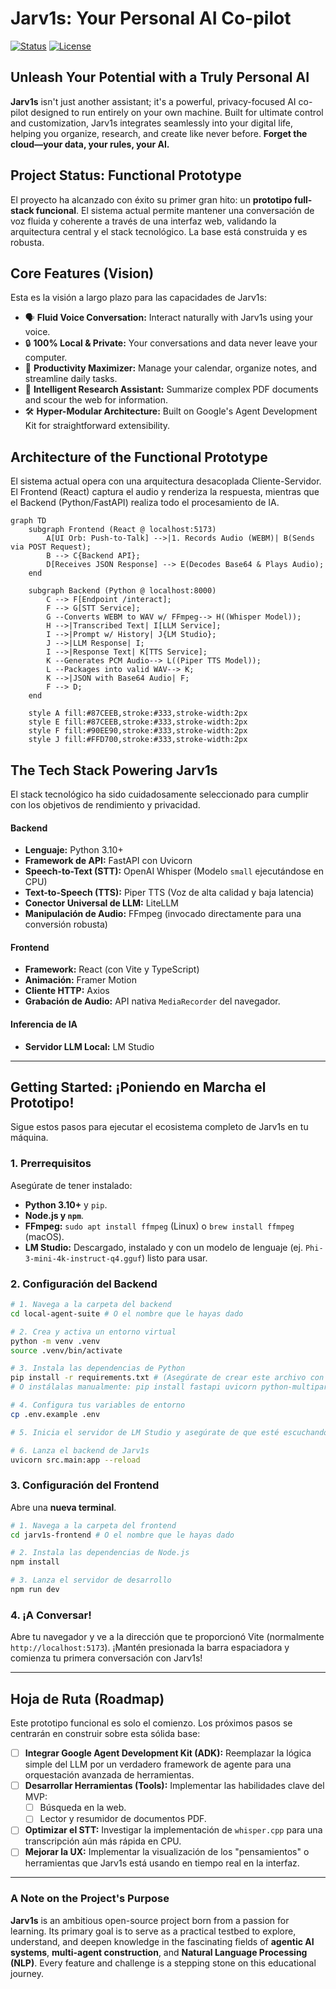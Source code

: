 # Jarv1s: Your Personal AI Co-pilot

[![Status](https://img.shields.io/badge/status-Functional%20Prototype-green.svg)](https://github.com/danrodev/Jarv1s)
[![License](https://img.shields.io/badge/license-MIT-blue.svg)](/LICENSE)

## Unleash Your Potential with a Truly Personal AI

**Jarv1s** isn't just another assistant; it's a powerful, privacy-focused AI co-pilot designed to run entirely on your own machine. Built for ultimate control and customization, Jarv1s integrates seamlessly into your digital life, helping you organize, research, and create like never before. **Forget the cloud—your data, your rules, your AI.**

## Project Status: Functional Prototype

El proyecto ha alcanzado con éxito su primer gran hito: un **prototipo full-stack funcional**. El sistema actual permite mantener una conversación de voz fluida y coherente a través de una interfaz web, validando la arquitectura central y el stack tecnológico. La base está construida y es robusta.

## Core Features (Vision)

Esta es la visión a largo plazo para las capacidades de Jarv1s:

*   🗣️ **Fluid Voice Conversation:** Interact naturally with Jarv1s using your voice.
*   🔒 **100% Local & Private:** Your conversations and data never leave your computer.
*   🚀 **Productivity Maximizer:** Manage your calendar, organize notes, and streamline daily tasks.
*   🧠 **Intelligent Research Assistant:** Summarize complex PDF documents and scour the web for information.
*   🛠️ **Hyper-Modular Architecture:** Built on Google's Agent Development Kit for straightforward extensibility.

## Architecture of the Functional Prototype

El sistema actual opera con una arquitectura desacoplada Cliente-Servidor. El Frontend (React) captura el audio y renderiza la respuesta, mientras que el Backend (Python/FastAPI) realiza todo el procesamiento de IA.

```mermaid
graph TD
    subgraph Frontend (React @ localhost:5173)
        A[UI Orb: Push-to-Talk] -->|1. Records Audio (WEBM)| B(Sends via POST Request);
        B --> C{Backend API};
        D[Receives JSON Response] --> E(Decodes Base64 & Plays Audio);
    end

    subgraph Backend (Python @ localhost:8000)
        C --> F[Endpoint /interact];
        F --> G[STT Service];
        G --Converts WEBM to WAV w/ FFmpeg--> H((Whisper Model));
        H -->|Transcribed Text| I[LLM Service];
        I -->|Prompt w/ History| J{LM Studio};
        J -->|LLM Response| I;
        I -->|Response Text| K[TTS Service];
        K --Generates PCM Audio--> L((Piper TTS Model));
        L --Packages into valid WAV--> K;
        K -->|JSON with Base64 Audio| F;
        F --> D;
    end

    style A fill:#87CEEB,stroke:#333,stroke-width:2px
    style E fill:#87CEEB,stroke:#333,stroke-width:2px
    style F fill:#90EE90,stroke:#333,stroke-width:2px
    style J fill:#FFD700,stroke:#333,stroke-width:2px
```

## The Tech Stack Powering Jarv1s

El stack tecnológico ha sido cuidadosamente seleccionado para cumplir con los objetivos de rendimiento y privacidad.

#### Backend
*   **Lenguaje:** Python 3.10+
*   **Framework de API:** FastAPI con Uvicorn
*   **Speech-to-Text (STT):** OpenAI Whisper (Modelo `small` ejecutándose en CPU)
*   **Text-to-Speech (TTS):** Piper TTS (Voz de alta calidad y baja latencia)
*   **Conector Universal de LLM:** LiteLLM
*   **Manipulación de Audio:** FFmpeg (invocado directamente para una conversión robusta)

#### Frontend
*   **Framework:** React (con Vite y TypeScript)
*   **Animación:** Framer Motion
*   **Cliente HTTP:** Axios
*   **Grabación de Audio:** API nativa `MediaRecorder` del navegador.

#### Inferencia de IA
*   **Servidor LLM Local:** LM Studio

---

## Getting Started: ¡Poniendo en Marcha el Prototipo!

Sigue estos pasos para ejecutar el ecosistema completo de Jarv1s en tu máquina.

### 1. Prerrequisitos
Asegúrate de tener instalado:
-   **Python 3.10+** y `pip`.
-   **Node.js y `npm`**.
-   **FFmpeg:** `sudo apt install ffmpeg` (Linux) o `brew install ffmpeg` (macOS).
-   **LM Studio:** Descargado, instalado y con un modelo de lenguaje (ej. `Phi-3-mini-4k-instruct-q4.gguf`) listo para usar.

### 2. Configuración del Backend

```bash
# 1. Navega a la carpeta del backend
cd local-agent-suite # O el nombre que le hayas dado

# 2. Crea y activa un entorno virtual
python -m venv .venv
source .venv/bin/activate

# 3. Instala las dependencias de Python
pip install -r requirements.txt # (Asegúrate de crear este archivo con 'pip freeze')
# O instálalas manualmente: pip install fastapi uvicorn python-multipart python-dotenv openai-whisper torch piper-tts pydub litellm

# 4. Configura tus variables de entorno
cp .env.example .env

# 5. Inicia el servidor de LM Studio y asegúrate de que esté escuchando.

# 6. Lanza el backend de Jarv1s
uvicorn src.main:app --reload
```

### 3. Configuración del Frontend

Abre una **nueva terminal**.

```bash
# 1. Navega a la carpeta del frontend
cd jarv1s-frontend # O el nombre que le hayas dado

# 2. Instala las dependencias de Node.js
npm install

# 3. Lanza el servidor de desarrollo
npm run dev
```

### 4. ¡A Conversar!

Abre tu navegador y ve a la dirección que te proporcionó Vite (normalmente `http://localhost:5173`). ¡Mantén presionada la barra espaciadora y comienza tu primera conversación con Jarv1s!

---

## Hoja de Ruta (Roadmap)

Este prototipo funcional es solo el comienzo. Los próximos pasos se centrarán en construir sobre esta sólida base:
-   [ ] **Integrar Google Agent Development Kit (ADK):** Reemplazar la lógica simple del LLM por un verdadero framework de agente para una orquestación avanzada de herramientas.
-   [ ] **Desarrollar Herramientas (Tools):** Implementar las habilidades clave del MVP:
    -   [ ] Búsqueda en la web.
    -   [ ] Lector y resumidor de documentos PDF.
-   [ ] **Optimizar el STT:** Investigar la implementación de `whisper.cpp` para una transcripción aún más rápida en CPU.
-   [ ] **Mejorar la UX:** Implementar la visualización de los "pensamientos" o herramientas que Jarv1s está usando en tiempo real en la interfaz.

---

### A Note on the Project's Purpose

**Jarv1s** is an ambitious open-source project born from a passion for learning. Its primary goal is to serve as a practical testbed to explore, understand, and deepen knowledge in the fascinating fields of **agentic AI systems**, **multi-agent construction**, and **Natural Language Processing (NLP)**. Every feature and challenge is a stepping stone on this educational journey.